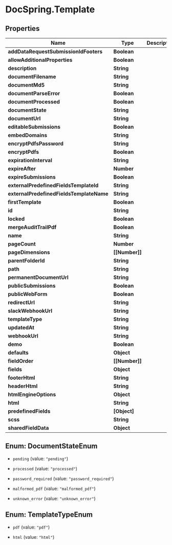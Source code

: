# DocSpring.Template

## Properties

Name | Type | Description | Notes
------------ | ------------- | ------------- | -------------
**addDataRequestSubmissionIdFooters** | **Boolean** |  | 
**allowAdditionalProperties** | **Boolean** |  | 
**description** | **String** |  | 
**documentFilename** | **String** |  | 
**documentMd5** | **String** |  | 
**documentParseError** | **Boolean** |  | 
**documentProcessed** | **Boolean** |  | 
**documentState** | **String** |  | 
**documentUrl** | **String** |  | 
**editableSubmissions** | **Boolean** |  | 
**embedDomains** | **String** |  | 
**encryptPdfsPassword** | **String** |  | 
**encryptPdfs** | **Boolean** |  | 
**expirationInterval** | **String** |  | 
**expireAfter** | **Number** |  | 
**expireSubmissions** | **Boolean** |  | 
**externalPredefinedFieldsTemplateId** | **String** |  | 
**externalPredefinedFieldsTemplateName** | **String** |  | 
**firstTemplate** | **Boolean** |  | 
**id** | **String** |  | 
**locked** | **Boolean** |  | 
**mergeAuditTrailPdf** | **Boolean** |  | 
**name** | **String** |  | 
**pageCount** | **Number** |  | 
**pageDimensions** | **[[Number]]** |  | 
**parentFolderId** | **String** |  | 
**path** | **String** |  | 
**permanentDocumentUrl** | **String** |  | 
**publicSubmissions** | **Boolean** |  | 
**publicWebForm** | **Boolean** |  | 
**redirectUrl** | **String** |  | 
**slackWebhookUrl** | **String** |  | 
**templateType** | **String** |  | 
**updatedAt** | **String** |  | 
**webhookUrl** | **String** |  | 
**demo** | **Boolean** |  | 
**defaults** | **Object** |  | 
**fieldOrder** | **[[Number]]** |  | 
**fields** | **Object** |  | 
**footerHtml** | **String** |  | 
**headerHtml** | **String** |  | 
**htmlEngineOptions** | **Object** |  | 
**html** | **String** |  | 
**predefinedFields** | **[Object]** |  | 
**scss** | **String** |  | 
**sharedFieldData** | **Object** |  | 



## Enum: DocumentStateEnum


* `pending` (value: `"pending"`)

* `processed` (value: `"processed"`)

* `password_required` (value: `"password_required"`)

* `malformed_pdf` (value: `"malformed_pdf"`)

* `unknown_error` (value: `"unknown_error"`)





## Enum: TemplateTypeEnum


* `pdf` (value: `"pdf"`)

* `html` (value: `"html"`)





